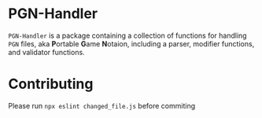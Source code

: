 # PGN-Handler
`PGN-Handler` is a package containing a collection of functions for handling `PGN` files, aka **P**ortable **G**ame **N**otaion, including a parser, modifier functions, and validator functions.

# Contributing
Please run `npx eslint changed_file.js` before commiting